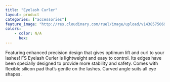 ```yaml
---
title: "Eyelash Curler"
layout: product
categories: ["accessories"]
feature_image: "http://res.cloudinary.com/ruel/image/upload/v1438575069/fs/Eyelash_curler_PB246601.jpg"
colors:
    - color: N/A
      hex: 
---
```

Featuring enhanced precision design that gives optimum lift and curl to your lashes! FS Eyelash Curler is lightweight and easy to control. Its edges have been specially designed to provide more stability and safety. Comes with flexible silicon pad that’s gentle on the lashes. Curved angle suits all eye shapes.